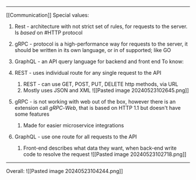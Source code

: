 ***
[[Communication]]
Special values:
1. Rest - architecture with not strict set of rules, for requests to the server. Is *based* on #HTTP protocol
2. gRPC - protocol is a high-performance way for requests to the server, it should be written in its own language, or in of supported; like GO 
3. GraphQL - an API query language for backend and front end
To know:
1. REST - uses individual route for any single request to the API
	1. REST - can use GET, POST, PUT, DELETE http methods, via URL
	2. Mostly uses JSON and XML
![[Pasted image 20240523102645.png]]

2. gRPC - is not working with web out of the box, however there is an extension call *gRPC*-*Web*, that is based on HTTP 1.1 but doesn't have some features 
	1. Made for easier microservice integrations

3. GraphQL - use one route for all requests to the API 
	1. Front-end describes what data they want, when back-end write code to resolve the request
![[Pasted image 20240523102718.png]]



***
Overall:
![[Pasted image 20240523104244.png]]